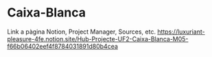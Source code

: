 # Caixa-Blanca
Link a pàgina Notion, Project Manager, Sources, etc.
https://luxuriant-pleasure-4fe.notion.site/Hub-Projecte-UF2-Caixa-Blanca-M05-f66b06402eef4f8784031891d80b4cea

